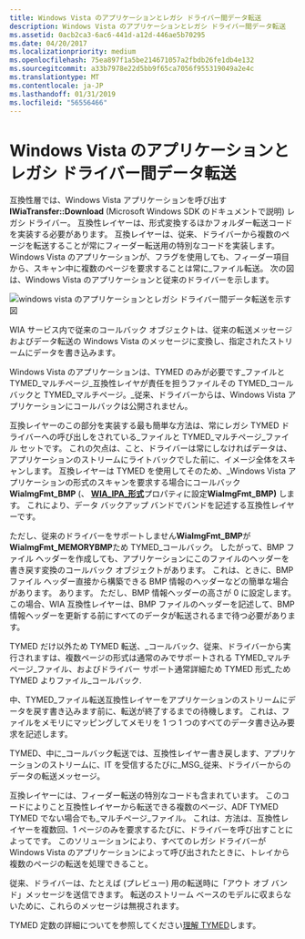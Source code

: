 ```yaml
---
title: Windows Vista のアプリケーションとレガシ ドライバー間データ転送
description: Windows Vista のアプリケーションとレガシ ドライバー間データ転送
ms.assetid: 0acb2ca3-6ac6-441d-a12d-446ae5b70295
ms.date: 04/20/2017
ms.localizationpriority: medium
ms.openlocfilehash: 75ea897f1a5be214671057a2fbdb26fe1db4e132
ms.sourcegitcommit: a33b7978e22d5bb9f65ca7056f955319049a2e4c
ms.translationtype: MT
ms.contentlocale: ja-JP
ms.lasthandoff: 01/31/2019
ms.locfileid: "56556466"
---
```

# <a name="data-transfer-between-windows-vista-application-and-legacy-driver"></a>Windows Vista のアプリケーションとレガシ ドライバー間データ転送


互換性層では、Windows Vista アプリケーションを呼び出す**IWiaTransfer::Download** (Microsoft Windows SDK のドキュメントで説明) レガシ ドライバー。 互換性レイヤーは、形式変換するほかフォルダー転送コードを実装する必要があります。 互換レイヤーは、従来、ドライバーから複数のページを転送することが常にフィーダー転送用の特別なコードを実装します。 Windows Vista のアプリケーションが、フラグを使用しても、フィーダー項目から、スキャン中に複数のページを要求することは常に\_ファイル転送。 次の図は、Windows Vista のアプリケーションと従来のドライバーを示します。

![windows vista のアプリケーションとレガシ ドライバー間データ転送を示す図](images/vistaapp-legacydrv.png)

WIA サービス内で従来のコールバック オブジェクトは、従来の転送メッセージおよびデータ転送の Windows Vista のメッセージに変換し、指定されたストリームにデータを書き込みます。

Windows Vista のアプリケーションは、TYMED のみが必要です\_ファイルと TYMED\_マルチページ\_互換性レイヤが責任を担うファイルその TYMED\_コールバックと TYMED\_マルチページ。\_従来、ドライバーからは、Windows Vista アプリケーションにコールバックは公開されません。

互換レイヤーのこの部分を実装する最も簡単な方法は、常にレガシ TYMED ドライバーへの呼び出しをされている\_ファイルと TYMED\_マルチページ\_ファイル セットです。 これの欠点は、こと、ドライバーは常にしなければデータは、アプリケーションのストリームにライトバックでした前に、イメージ全体をスキャンします。 互換レイヤーは TYMED を使用してそのため、\_Windows Vista アプリケーションの形式のスキャンを要求する場合にコールバック**WiaImgFmt\_BMP** (、 [ **WIA\_IPA\_形式**](https://msdn.microsoft.com/library/windows/hardware/ff551553)プロパティに設定**WiaImgFmt\_BMP)** します。 これにより、データ バックアップ バンドでバンドを記述する互換性レイヤーです。

ただし、従来のドライバーをサポートしません**WiaImgFmt\_BMP**が**WiaImgFmt\_MEMORYBMP**ため TYMED\_コールバック。 したがって、BMP ファイル ヘッダーを作成しても、アプリケーションにこのファイルのヘッダーを書き戻す変換のコールバック オブジェクトがあります。 これは、ときに、BMP ファイル ヘッダー直接から構築できる BMP 情報のヘッダーなどの簡単な場合があります。 あります。 ただし、BMP 情報ヘッダーの高さが 0 に設定します。 この場合、WIA 互換性レイヤーは、BMP ファイルのヘッダーを記述して、BMP 情報ヘッダーを更新する前にすべてのデータが転送されるまで待つ必要があります。

TYMED だけ以外ため TYMED 転送、\_コールバック、従来、ドライバーから実行されますは、複数ページの形式は通常のみでサポートされる TYMED\_マルチページ\_ファイル、およびドライバー サポート通常詳細ため TYMED 形式\_ため TYMED よりファイル\_コールバック.

中、TYMED\_ファイル転送互換性レイヤーをアプリケーションのストリームにデータを戻す書き込みます前に、転送が終了するまでの待機します。 これは、ファイルをメモリにマッピングしてメモリを 1 つ 1 つのすべてのデータ書き込み要求を記述します。

TYMED、中に\_コールバック転送では、互換性レイヤー書き戻します、アプリケーションのストリームに、IT を受信するたびに\_MSG\_従来、ドライバーからのデータの転送メッセージ。

互換レイヤーには、フィーダー転送の特別なコードも含まれています。 このコードによりこと互換性レイヤーから転送できる複数のページ、ADF TYMED TYMED でない場合でも\_マルチページ\_ファイル。 これは、方法は、互換性レイヤーを複数回、1 ページのみを要求するたびに、ドライバーを呼び出すことによってです。 このソリューションにより、すべてのレガシ ドライバーが Windows Vista のアプリケーションによって呼び出されたときに、トレイから複数のページの転送を処理できること。

従来、ドライバーは、たとえば (プレビュー) 用の転送時に「アウト オブ バンド」メッセージを送信できます。 転送のストリーム ベースのモデルに収まらないために、これらのメッセージは無視されます。

TYMED 定数の詳細についてを参照してください[理解 TYMED](understanding-tymed.md)します。

 

 




